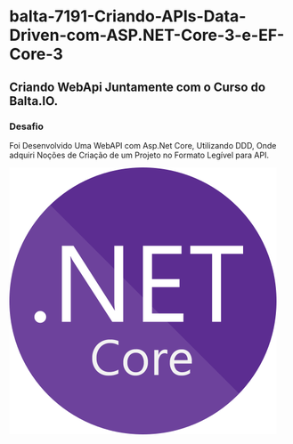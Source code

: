 # balta-7191-Criando-APIs-Data-Driven-com-ASP.NET-Core-3-e-EF-Core-3
## Criando WebApi Juntamente com o Curso do Balta.IO.
### Desafio
Foi Desenvolvido Uma WebAPI com Asp.Net Core, Utilizando DDD, Onde adquiri Noções de Criação de um Projeto no Formato Legível para API.

![.NetCurso](https://github.com/Sandro-Sousa/balta-7191-Criando-APIs-Data-Driven-com-ASP.NET-Core-3-e-EF-Core-3/blob/master/.Net.png)
